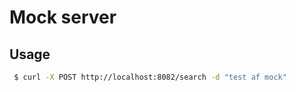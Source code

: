 # Mock server

## Usage

``` bash
 $ curl -X POST http://localhost:8082/search -d "test af mock"
```
